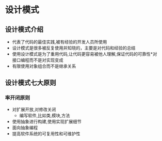 # 设计模式
## 设计模式介绍
* 代表了代码的最佳实践,被有经验的开发人员所使用
* 设计模式是很多被反复使用并知晓的，主要是对代码和经验的总结
* 使用设计模式是为了重用代码,让代码更容易被他人理解,保证代码的可靠性*对接口编程而不是对实现变成
* 有限使用对象组合而不是继承关系

## 设计模式七大原则
### 率开闭原则
* 对扩展开放,对修改关闭
  * 编写软件,比如类,模块,方法
* 使用抽象进行构建,使用实现扩展细节
* 面向抽象编程
* 提高软件系统的可复用性和可维护性
